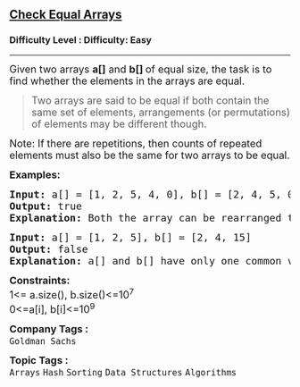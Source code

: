 <h2><a href="https://www.geeksforgeeks.org/problems/check-if-two-arrays-are-equal-or-not3847/1?page=2&difficulty=Basic,Easy&sortBy=submissions">Check Equal Arrays</a></h2><h3>Difficulty Level : Difficulty: Easy</h3><hr><div class="problems_problem_content__Xm_eO"><p><span style="font-size: 18px;">Given two arrays <strong>a[]</strong> and <strong>b[] </strong>of equal size, the task is to find whether the elements in the arrays are equal. </span></p>
<blockquote>
<p><span style="font-size: 18px;">Two arrays are said to be equal if both contain the same set of elements, arrangements (or permutations) of elements may be different though.</span></p>
</blockquote>
<p><span style="font-size: 18px;">Note: If there are repetitions, then counts of repeated elements must also be the same for two arrays to be equal.</span></p>
<p><span style="font-size: 18px;"><strong>Examples:</strong></span></p>
<pre><span style="font-size: 18px;"><strong>Input: </strong>a[] = [1, 2, 5, 4, 0], b[] = [2, 4, 5, 0, 1]
<strong>Output: </strong>true<strong>
Explanation: </strong>Both the array can be rearranged to [0,1,2,4,5]</span>
</pre>
<pre><span style="font-size: 18px;"><strong>Input: </strong>a[] = [1, 2, 5], b[] = [2, 4, 15]
<strong>Output: </strong>false<strong>
Explanation: </strong>a[] and b[] have only one common value.</span></pre>
<p><span style="font-size: 18px;"><strong>Constraints:</strong><br>1&lt;= a.size(), b.size()&lt;=10<sup>7</sup><br>0&lt;=a[i], b[i]&lt;=10<sup>9</sup></span></p></div><p><span style=font-size:18px><strong>Company Tags : </strong><br><code>Goldman Sachs</code>&nbsp;<br><p><span style=font-size:18px><strong>Topic Tags : </strong><br><code>Arrays</code>&nbsp;<code>Hash</code>&nbsp;<code>Sorting</code>&nbsp;<code>Data Structures</code>&nbsp;<code>Algorithms</code>&nbsp;